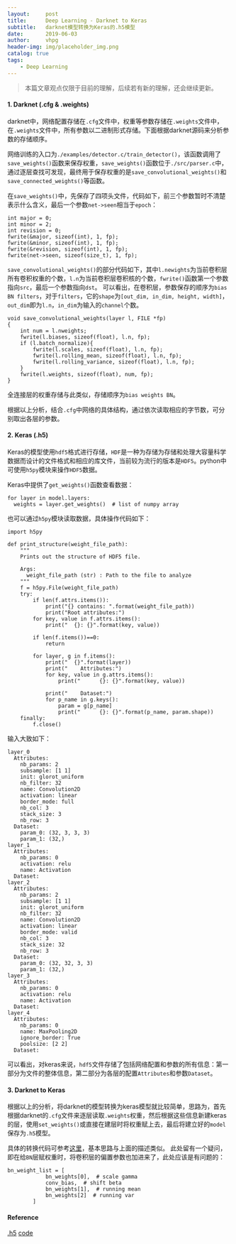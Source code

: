 ```yaml
---
layout:     post
title:      Deep Learning - Darknet to Keras
subtitle:   darknet模型转换为Keras的.h5模型
date:       2019-06-03
author:     vhpg
header-img: img/placeholder_img.png
catalog: true
tags:
    - Deep Learning
---
```

> 本篇文章观点仅限于目前的理解，后续若有新的理解，还会继续更新。

#### 1. Darknet (.cfg & .weights)
darknet中，网络配置存储在`.cfg`文件中，权重等参数存储在`.weights`文件中，在`.weights`文件中，所有参数以二进制形式存储。下面根据darknet源码来分析参数的存储顺序。

网络训练的入口为`./examples/detector.c/train_detector()`，该函数调用了`save_weights()`函数来保存权重，`save_weights()`函数位于`./src/parser.c`中，通过逐层查找可发现，最终用于保存权重的是`save_convolutional_weights()`和`save_connected_weights()`等函数。

在`save_weights()`中，先保存了四项头文件，代码如下，前三个参数暂时不清楚表示什么含义，最后一个参数`net->seen`相当于`epoch`：

```
int major = 0;
int minor = 2;
int revision = 0;
fwrite(&major, sizeof(int), 1, fp);
fwrite(&minor, sizeof(int), 1, fp);
fwrite(&revision, sizeof(int), 1, fp);
fwrite(net->seen, sizeof(size_t), 1, fp);
```

`save_convolutional_weights()`的部分代码如下，其中`l.newights`为当前卷积层所有卷积权重的个数，`l.n`为当前卷积层卷积核的个数，`fwrite()`函数第一个参数指向`src`，最后一个参数指向`dst`。
可以看出，在卷积层，参数保存的顺序为`bias BN filters`，对于`filters`，它的`shape`为`[out_dim, in_dim, height, width]`，`out_dim`即为`l.n`，`in_dim`为输入的`channel`个数。

```
void save_convolutional_weights(layer l, FILE *fp)
{
    int num = l.nweights;
    fwrite(l.biases, sizeof(float), l.n, fp);
    if (l.batch_normalize){
        fwrite(l.scales, sizeof(float), l.n, fp);
        fwrite(l.rolling_mean, sizeof(float), l.n, fp);
        fwrite(l.rolling_variance, sizeof(float), l.n, fp);
    }
    fwrite(l.weights, sizeof(float), num, fp);
}
```

全连接层的权重存储与此类似，存储顺序为`bias weights BN`。

根据以上分析，结合`.cfg`中网络的具体结构，通过依次读取相应的字节数，可分别取出各层的参数。

#### 2. Keras (.h5)
Keras的模型使用`hdf5`格式进行存储，`HDF`是一种为存储为存储和处理大容量科学数据而设计的文件格式和相应的库文件，当前较为流行的版本是`HDF5`。python中可使用`h5py`模块来操作`HDF5`数据。

Keras中提供了`get_weights()`函数查看数据：
```
for layer in model.layers:
  weights = layer.get_weights()  # list of numpy array
```
也可以通过`h5py`模块读取数据，具体操作代码如下：
```
import h5py

def print_structure(weight_file_path):
    """
    Prints out the structure of HDF5 file.

    Args:
      weight_file_path (str) : Path to the file to analyze
    """
    f = h5py.File(weight_file_path)
    try:
        if len(f.attrs.items()):
            print("{} contains: ".format(weight_file_path))
            print("Root attributes:")
        for key, value in f.attrs.items():
            print("  {}: {}".format(key, value))

        if len(f.items())==0:
            return

        for layer, g in f.items():
            print("  {}".format(layer))
            print("    Attributes:")
            for key, value in g.attrs.items():
                print("      {}: {}".format(key, value))

            print("    Dataset:")
            for p_name in g.keys():
                param = g[p_name]
                print("      {}: {}".format(p_name, param.shape))
    finally:
        f.close()
```
输入大致如下：
```
layer_0
  Attributes:
    nb_params: 2
    subsample: [1 1]
    init: glorot_uniform
    nb_filter: 32
    name: Convolution2D
    activation: linear
    border_mode: full
    nb_col: 3
    stack_size: 3
    nb_row: 3
  Dataset:
    param_0: (32, 3, 3, 3)
    param_1: (32,)
layer_1
  Attributes:
    nb_params: 0
    activation: relu
    name: Activation
  Dataset:
layer_2
  Attributes:
    nb_params: 2
    subsample: [1 1]
    init: glorot_uniform
    nb_filter: 32
    name: Convolution2D
    activation: linear
    border_mode: valid
    nb_col: 3
    stack_size: 32
    nb_row: 3
  Dataset:
    param_0: (32, 32, 3, 3)
    param_1: (32,)
layer_3
  Attributes:
    nb_params: 0
    activation: relu
    name: Activation
  Dataset:
layer_4
  Attributes:
    nb_params: 0
    name: MaxPooling2D
    ignore_border: True
    poolsize: [2 2]
  Dataset:
```
可以看出，对keras来说，`hdf5`文件存储了包括网络配置和参数的所有信息：第一部分为文件的整体信息，第二部分为各层的配置`Attributes`和参数`Dataset`。

#### 3. Darknet to Keras
根据以上的分析，将darknet的模型转换为keras模型就比较简单，思路为，首先根据darknet的`.cfg`文件来逐层读取`.weights`权重，然后根据这些信息新建keras的层，使用`set_weights()`或直接在建层时将权重赋上去，最后将建立好的`model`保存为`.h5`模型。

具体的转换代码可参考[这里](https://github.com/qqwweee/keras-yolo3/blob/master/convert.py)，基本思路与上面的描述类似。
此处留有一个疑问，即在给`BN`层赋权重时，将卷积层的偏置参数也加进来了，此处应该是有问题的：
```
bn_weight_list = [
            bn_weights[0],  # scale gamma
            conv_bias,  # shift beta
            bn_weights[1],  # running mean
            bn_weights[2]  # running var
        ]
```

#### Reference
[.h5](https://github.com/keras-team/keras/issues/91)
[code](https://github.com/qqwweee/keras-yolo3/blob/master/convert.py)
